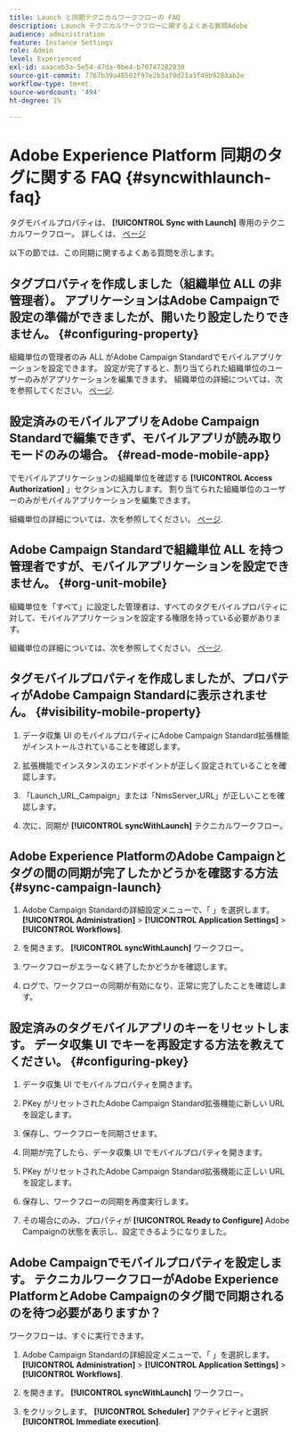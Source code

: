 ```yaml
---
title: Launch と同期テクニカルワークフローの FAQ
description: Launch テクニカルワークフローに関するよくある質問Adobe
audience: administration
feature: Instance Settings
role: Admin
level: Experienced
exl-id: aaaceb3a-5e54-47da-9be4-b70747282830
source-git-commit: 7767b39a48502f97e2b3af9d21a3f49b9283ab2e
workflow-type: tm+mt
source-wordcount: '494'
ht-degree: 1%

---
```


# Adobe Experience Platform 同期のタグに関する FAQ {#syncwithlaunch-faq}

タグモバイルプロパティは、 **[!UICONTROL Sync with Launch]** 専用のテクニカルワークフロー。 詳しくは、 [ページ](../../administration/using/technical-workflows.md)

以下の節では、この同期に関するよくある質問を示します。

## タグプロパティを作成しました（組織単位 ALL の非管理者）。 アプリケーションはAdobe Campaignで設定の準備ができましたが、開いたり設定したりできません。 {#configuring-property}

組織単位の管理者のみ ALL がAdobe Campaign Standardでモバイルアプリケーションを設定できます。 設定が完了すると、割り当てられた組織単位のユーザーのみがアプリケーションを編集できます。 組織単位の詳細については、次を参照してください。 [ページ](../../administration/using/organizational-units.md).

## 設定済みのモバイルアプリをAdobe Campaign Standardで編集できず、モバイルアプリが読み取りモードのみの場合。 {#read-mode-mobile-app}

でモバイルアプリケーションの組織単位を確認する **[!UICONTROL Access Authorization]** 」セクションに入力します。 割り当てられた組織単位のユーザーのみがモバイルアプリケーションを編集できます。

組織単位の詳細については、次を参照してください。 [ページ](../../administration/using/organizational-units.md).

## Adobe Campaign Standardで組織単位 ALL を持つ管理者ですが、モバイルアプリケーションを設定できません。 {#org-unit-mobile}

組織単位を「すべて」に設定した管理者は、すべてのタグモバイルプロパティに対して、モバイルアプリケーションを設定する権限を持っている必要があります。

組織単位の詳細については、次を参照してください。 [ページ](../../administration/using/organizational-units.md).

## タグモバイルプロパティを作成しましたが、プロパティがAdobe Campaign Standardに表示されません。 {#visibility-mobile-property}

1. データ収集 UI のモバイルプロパティにAdobe Campaign Standard拡張機能がインストールされていることを確認します。

1. 拡張機能でインスタンスのエンドポイントが正しく設定されていることを確認します。

1. 「Launch_URL_Campaign」または「NmsServer_URL」が正しいことを確認します。

1. 次に、同期が **[!UICONTROL syncWithLaunch]** テクニカルワークフロー。

## Adobe Experience PlatformのAdobe Campaignとタグの間の同期が完了したかどうかを確認する方法 {#sync-campaign-launch}

1. Adobe Campaign Standardの詳細設定メニューで、「 」を選択します。 **[!UICONTROL Administration]** > **[!UICONTROL Application Settings]** > **[!UICONTROL Workflows]**.

1. を開きます。 **[!UICONTROL syncWithLaunch]** ワークフロー。

1. ワークフローがエラーなく終了したかどうかを確認します。

1. ログで、ワークフローの同期が有効になり、正常に完了したことを確認します。

## 設定済みのタグモバイルアプリのキーをリセットします。 データ収集 UI でキーを再設定する方法を教えてください。 {#configuring-pkey}

1. データ収集 UI でモバイルプロパティを開きます。

1. PKey がリセットされたAdobe Campaign Standard拡張機能に新しい URL を設定します。

1. 保存し、ワークフローを同期させます。

1. 同期が完了したら、データ収集 UI でモバイルプロパティを開きます。

1. PKey がリセットされたAdobe Campaign Standard拡張機能に正しい URL を設定します。

1. 保存し、ワークフローの同期を再度実行します。

1. その場合にのみ、プロパティが **[!UICONTROL Ready to Configure]** Adobe Campaignの状態を表示し、設定できるようになりました。

## Adobe Campaignでモバイルプロパティを設定します。 テクニカルワークフローがAdobe Experience PlatformとAdobe Campaignのタグ間で同期されるのを待つ必要がありますか？

ワークフローは、すぐに実行できます。

1. Adobe Campaign Standardの詳細設定メニューで、「 」を選択します。 **[!UICONTROL Administration]** > **[!UICONTROL Application Settings]** > **[!UICONTROL Workflows]**.

1. を開きます。 **[!UICONTROL syncWithLaunch]** ワークフロー。

1. をクリックします。 **[!UICONTROL Scheduler]** アクティビティと選択 **[!UICONTROL Immediate execution]**.
